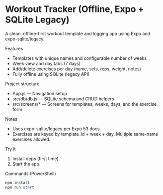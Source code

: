 # Workout Tracker (Offline, Expo + SQLite Legacy)

A clean, offline-first workout template and logging app using Expo and expo-sqlite/legacy.

Features

- Templates with unique names and configurable number of weeks
- Week view and day tabs (7 days)
- Add/delete exercises per day (name, sets, reps, weight, notes)
- Fully offline using SQLite (legacy API)

Project structure

- App.js — Navigation setup
- src/db/db.js — SQLite schema and CRUD helpers
- src/screens/\* — Screens for templates, weeks, days, and the exercise form

Notes

- Uses expo-sqlite/legacy per Expo 53 docs.
- Exercises are keyed by template_id + week + day. Multiple same-name exercises allowed.

Try it

1. Install deps (first time).
2. Start the app.

Commands (PowerShell)

```powershell
npm install
npm run start
```

